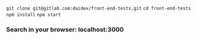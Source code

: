 ```git clone git@gitlab.com:daidex/front-end-tests.git```
```cd front-end-tests```
```npm install```
```npm start```
### Search in your browser: localhost:3000
